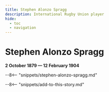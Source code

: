 ```yaml
---
title: Stephen Alonzo Spragg
description: International Rugby Union player
hide:
  - toc
  - navigation 
---
```


# Stephen Alonzo Spragg

**2 October 1879 — 12 February 1904**

--8<-- "snippets/stephen-alonzo-spragg.md"

<!--
https://trove.nla.gov.au/newspaper/article/23146010

-->

--8<-- "snippets/add-to-this-story.md"